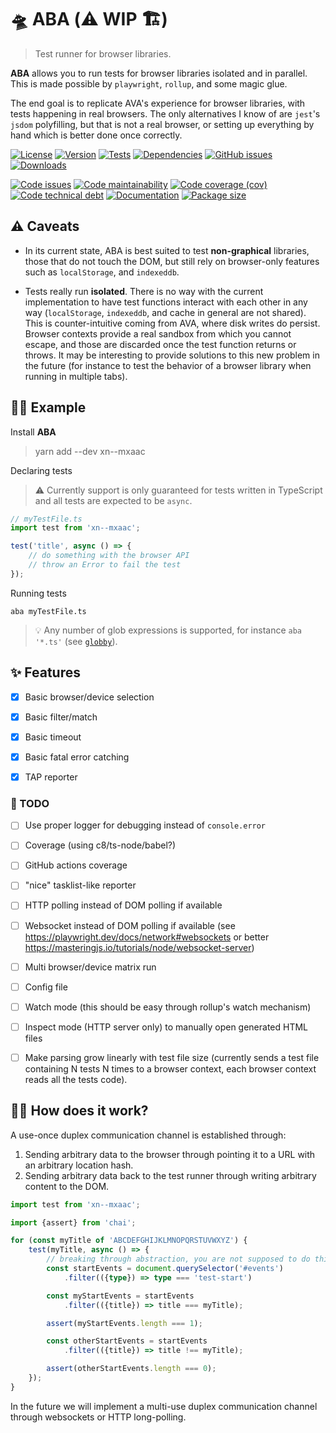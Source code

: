 # :flying_saucer: ABA (:warning: WIP :building_construction:)

> Test runner for browser libraries.

**ABA** allows you to run tests for browser libraries isolated and in parallel.
This is made possible by `playwright`, `rollup`, and some magic glue.

The end goal is to replicate AVA's experience for browser libraries, with tests
happening in real browsers. The only alternatives I know of are `jest`'s `jsdom`
polyfilling, but that is not a real browser, or setting up everything by hand
which is better done once correctly.

[![License](https://img.shields.io/github/license/xn-js-b9bae/xn--mxaac.svg)](https://raw.githubusercontent.com/xn-js-b9bae/xn--mxaac/main/LICENSE)
[![Version](https://img.shields.io/npm/v/xn--mxaac.svg)](https://www.npmjs.org/package/xn--mxaac)
[![Tests](https://img.shields.io/github/actions/workflow/status/xn-js-b9bae/xn--mxaac/ci.yml?branch=main&event=push&label=tests)](https://github.com/xn-js-b9bae/xn--mxaac/actions/workflows/ci.yml?query=branch:main)
[![Dependencies](https://img.shields.io/librariesio/github/xn-js-b9bae/xn--mxaac.svg)](https://github.com/xn-js-b9bae/xn--mxaac/network/dependencies)
[![GitHub issues](https://img.shields.io/github/issues/xn-js-b9bae/xn--mxaac.svg)](https://github.com/xn-js-b9bae/xn--mxaac/issues)
[![Downloads](https://img.shields.io/npm/dm/xn--mxaac.svg)](https://www.npmjs.org/package/xn--mxaac)

[![Code issues](https://img.shields.io/codeclimate/issues/xn-js-b9bae/xn--mxaac.svg)](https://codeclimate.com/github/xn-js-b9bae/xn--mxaac/issues)
[![Code maintainability](https://img.shields.io/codeclimate/maintainability/xn-js-b9bae/xn--mxaac.svg)](https://codeclimate.com/github/xn-js-b9bae/xn--mxaac/trends/churn)
[![Code coverage (cov)](https://img.shields.io/codecov/c/gh/xn-js-b9bae/xn--mxaac/main.svg)](https://codecov.io/gh/xn-js-b9bae/xn--mxaac)
[![Code technical debt](https://img.shields.io/codeclimate/tech-debt/xn-js-b9bae/xn--mxaac.svg)](https://codeclimate.com/github/xn-js-b9bae/xn--mxaac/trends/technical_debt)
[![Documentation](https://xn-js-b9bae.github.io/xn--mxaac/coverage.svg)](https://xn-js-b9bae.github.io/xn--mxaac/modules.html)
[![Package size](https://img.shields.io/bundlephobia/minzip/xn--mxaac)](https://bundlephobia.com/result?p=xn--mxaac)


## :warning: Caveats

  - In its current state, ABA is best suited to test **non-graphical**
libraries, those that do not touch the DOM, but still rely on browser-only
features such as `localStorage`, and `indexeddb`.

  - Tests really run **isolated**. There is no way with the current
implementation to have test functions interact with each other in any way
(`localStorage`, `indexeddb`, and cache in general are not shared). This is
counter-intuitive coming from AVA, where disk writes do persist. Browser
contexts provide a real sandbox from which you cannot escape, and those are
discarded once the test function returns or throws. It may be interesting to
provide solutions to this new problem in the future (for instance to test the
behavior of a browser library when running in multiple tabs).


## :woman_teacher: Example

Install **ABA**

> yarn add --dev xn--mxaac

Declaring tests

> :warning: Currently support is only guaranteed for tests written in
> TypeScript and all tests are expected to be `async`.

```ts
// myTestFile.ts
import test from 'xn--mxaac';

test('title', async () => {
	// do something with the browser API
	// throw an Error to fail the test
});
```

Running tests

```shell
aba myTestFile.ts
```

> :bulb: Any number of glob expressions is supported, for instance
> `aba '*.ts'` (see [`globby`](https://github.com/sindresorhus/globby)).


## :sparkles: Features

  - [x] Basic browser/device selection
  - [x] Basic filter/match
  - [x] Basic timeout
  - [x] Basic fatal error catching
  - [x] TAP reporter


### :pencil: TODO

  - [ ] Use proper logger for debugging instead of `console.error`
  - [ ] Coverage (using c8/ts-node/babel?)
  - [ ] GitHub actions coverage
  - [ ] "nice" tasklist-like reporter
  - [ ] HTTP polling instead of DOM polling if available
  - [ ] Websocket instead of DOM polling if available (see https://playwright.dev/docs/network#websockets or better https://masteringjs.io/tutorials/node/websocket-server)
  - [ ] Multi browser/device matrix run
  - [ ] Config file
  - [ ] Watch mode (this should be easy through rollup's watch mechanism)
  - [ ] Inspect mode (HTTP server only) to manually open generated HTML files
  - [ ] Make parsing grow linearly with test file size (currently sends a test
    file containing N tests N times to a browser context, each browser context
    reads all the tests code).


## :woman_juggling: How does it work?

A use-once duplex communication channel is established through:

  1. Sending arbitrary data to the browser through pointing it to a URL with an
     arbitrary location hash.
  2. Sending arbitrary data back to the test runner through writing arbitrary
     content to the DOM.

```ts
import test from 'xn--mxaac';

import {assert} from 'chai';

for (const myTitle of 'ABCDEFGHIJKLMNOPQRSTUVWXYZ') {
	test(myTitle, async () => {
		// breaking through abstraction, you are not supposed to do this
		const startEvents = document.querySelector('#events')
			.filter(({type}) => type === 'test-start')

		const myStartEvents = startEvents
			.filter(({title}) => title === myTitle);

		assert(myStartEvents.length === 1);

		const otherStartEvents = startEvents
			.filter(({title}) => title !== myTitle);

		assert(otherStartEvents.length === 0);
	});
}
```

In the future we will implement a multi-use duplex communication channel
through websockets or HTTP long-polling.
